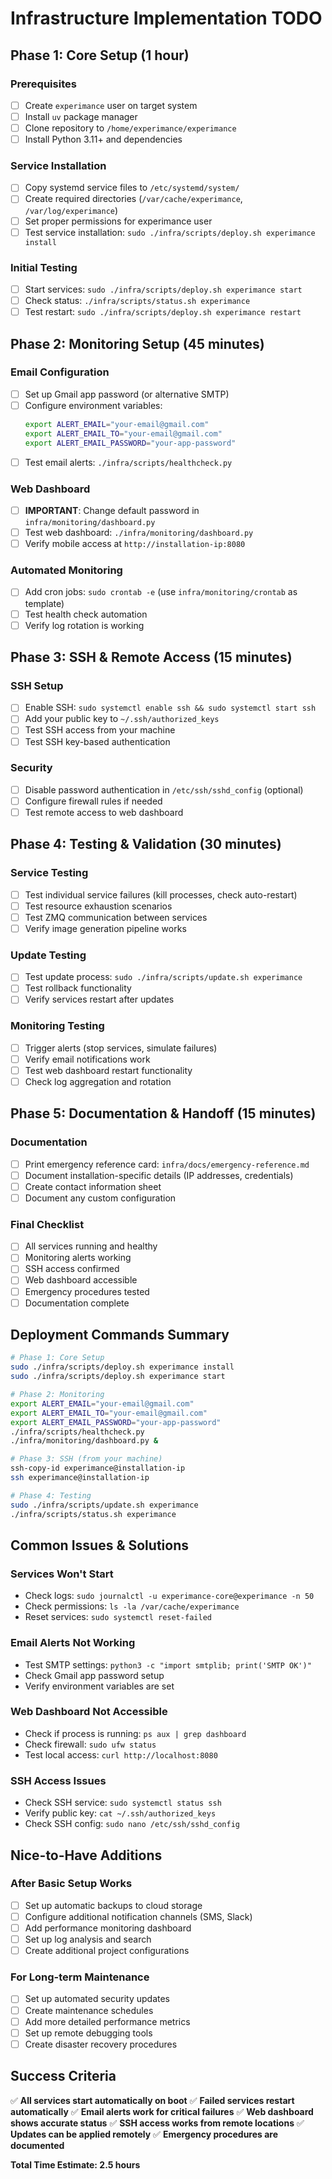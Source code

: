 # Infrastructure Implementation TODO

## Phase 1: Core Setup (1 hour)

### Prerequisites
- [ ] Create `experimance` user on target system
- [ ] Install `uv` package manager
- [ ] Clone repository to `/home/experimance/experimance`
- [ ] Install Python 3.11+ and dependencies

### Service Installation
- [ ] Copy systemd service files to `/etc/systemd/system/`
- [ ] Create required directories (`/var/cache/experimance`, `/var/log/experimance`)
- [ ] Set proper permissions for experimance user
- [ ] Test service installation: `sudo ./infra/scripts/deploy.sh experimance install`

### Initial Testing
- [ ] Start services: `sudo ./infra/scripts/deploy.sh experimance start`
- [ ] Check status: `./infra/scripts/status.sh experimance`
- [ ] Test restart: `sudo ./infra/scripts/deploy.sh experimance restart`

## Phase 2: Monitoring Setup (45 minutes)

### Email Configuration
- [ ] Set up Gmail app password (or alternative SMTP)
- [ ] Configure environment variables:
  ```bash
  export ALERT_EMAIL="your-email@gmail.com"
  export ALERT_EMAIL_TO="your-email@gmail.com"
  export ALERT_EMAIL_PASSWORD="your-app-password"
  ```
- [ ] Test email alerts: `./infra/scripts/healthcheck.py`

### Web Dashboard
- [ ] **IMPORTANT**: Change default password in `infra/monitoring/dashboard.py`
- [ ] Test web dashboard: `./infra/monitoring/dashboard.py`
- [ ] Verify mobile access at `http://installation-ip:8080`

### Automated Monitoring
- [ ] Add cron jobs: `sudo crontab -e` (use `infra/monitoring/crontab` as template)
- [ ] Test health check automation
- [ ] Verify log rotation is working

## Phase 3: SSH & Remote Access (15 minutes)

### SSH Setup
- [ ] Enable SSH: `sudo systemctl enable ssh && sudo systemctl start ssh`
- [ ] Add your public key to `~/.ssh/authorized_keys`
- [ ] Test SSH access from your machine
- [ ] Test SSH key-based authentication

### Security
- [ ] Disable password authentication in `/etc/ssh/sshd_config` (optional)
- [ ] Configure firewall rules if needed
- [ ] Test remote access to web dashboard

## Phase 4: Testing & Validation (30 minutes)

### Service Testing
- [ ] Test individual service failures (kill processes, check auto-restart)
- [ ] Test resource exhaustion scenarios
- [ ] Test ZMQ communication between services
- [ ] Verify image generation pipeline works

### Update Testing
- [ ] Test update process: `sudo ./infra/scripts/update.sh experimance`
- [ ] Test rollback functionality
- [ ] Verify services restart after updates

### Monitoring Testing
- [ ] Trigger alerts (stop services, simulate failures)
- [ ] Verify email notifications work
- [ ] Test web dashboard restart functionality
- [ ] Check log aggregation and rotation

## Phase 5: Documentation & Handoff (15 minutes)

### Documentation
- [ ] Print emergency reference card: `infra/docs/emergency-reference.md`
- [ ] Document installation-specific details (IP addresses, credentials)
- [ ] Create contact information sheet
- [ ] Document any custom configuration

### Final Checklist
- [ ] All services running and healthy
- [ ] Monitoring alerts working
- [ ] SSH access confirmed
- [ ] Web dashboard accessible
- [ ] Emergency procedures tested
- [ ] Documentation complete

## Deployment Commands Summary

```bash
# Phase 1: Core Setup
sudo ./infra/scripts/deploy.sh experimance install
sudo ./infra/scripts/deploy.sh experimance start

# Phase 2: Monitoring
export ALERT_EMAIL="your-email@gmail.com"
export ALERT_EMAIL_TO="your-email@gmail.com"
export ALERT_EMAIL_PASSWORD="your-app-password"
./infra/scripts/healthcheck.py
./infra/monitoring/dashboard.py &

# Phase 3: SSH (from your machine)
ssh-copy-id experimance@installation-ip
ssh experimance@installation-ip

# Phase 4: Testing
sudo ./infra/scripts/update.sh experimance
./infra/scripts/status.sh experimance
```

## Common Issues & Solutions

### Services Won't Start
- Check logs: `sudo journalctl -u experimance-core@experimance -n 50`
- Check permissions: `ls -la /var/cache/experimance`
- Reset services: `sudo systemctl reset-failed`

### Email Alerts Not Working
- Test SMTP settings: `python3 -c "import smtplib; print('SMTP OK')"`
- Check Gmail app password setup
- Verify environment variables are set

### Web Dashboard Not Accessible
- Check if process is running: `ps aux | grep dashboard`
- Check firewall: `sudo ufw status`
- Test local access: `curl http://localhost:8080`

### SSH Access Issues
- Check SSH service: `sudo systemctl status ssh`
- Verify public key: `cat ~/.ssh/authorized_keys`
- Check SSH config: `sudo nano /etc/ssh/sshd_config`

## Nice-to-Have Additions

### After Basic Setup Works
- [ ] Set up automatic backups to cloud storage
- [ ] Configure additional notification channels (SMS, Slack)
- [ ] Add performance monitoring dashboard
- [ ] Set up log analysis and search
- [ ] Create additional project configurations

### For Long-term Maintenance
- [ ] Set up automated security updates
- [ ] Create maintenance schedules
- [ ] Add more detailed performance metrics
- [ ] Set up remote debugging tools
- [ ] Create disaster recovery procedures

## Success Criteria

✅ **All services start automatically on boot**
✅ **Failed services restart automatically**
✅ **Email alerts work for critical failures**
✅ **Web dashboard shows accurate status**
✅ **SSH access works from remote locations**
✅ **Updates can be applied remotely**
✅ **Emergency procedures are documented**

**Total Time Estimate: 2.5 hours**

